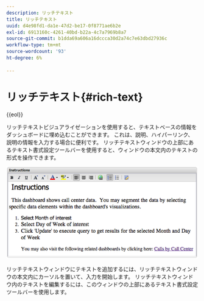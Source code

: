 ```yaml
---
description: リッチテキスト
title: リッチテキスト
uuid: d4e98fd1-da1e-47d2-be17-0f8771ae6b2e
exl-id: 6913160c-4261-40bd-b22a-4c7a7969b8a7
source-git-commit: b1dda69a606a16dccca30d2a74c7e63dbd27936c
workflow-type: tm+mt
source-wordcount: '93'
ht-degree: 6%

---
```


# リッチテキスト{#rich-text}

{{eol}}

リッチテキストビジュアライゼーションを使用すると、テキストベースの情報をダッシュボードに埋め込むことができます。 これは、説明、ハイパーリンク、説明の情報を入力する場合に便利です。 リッチテキストウィンドウの上部にあるテキスト書式設定ツールバーを使用すると、ウィンドウの本文内のテキストの形式を操作できます。

![](assets/rich_text.png)

リッチテキストウィンドウにテキストを追加するには、リッチテキストウィンドウの本文内にカーソルを置いて、入力を開始します。 リッチテキストウィンドウ内のテキストを編集するには、このウィンドウの上部にあるテキスト書式設定ツールバーを使用します。
